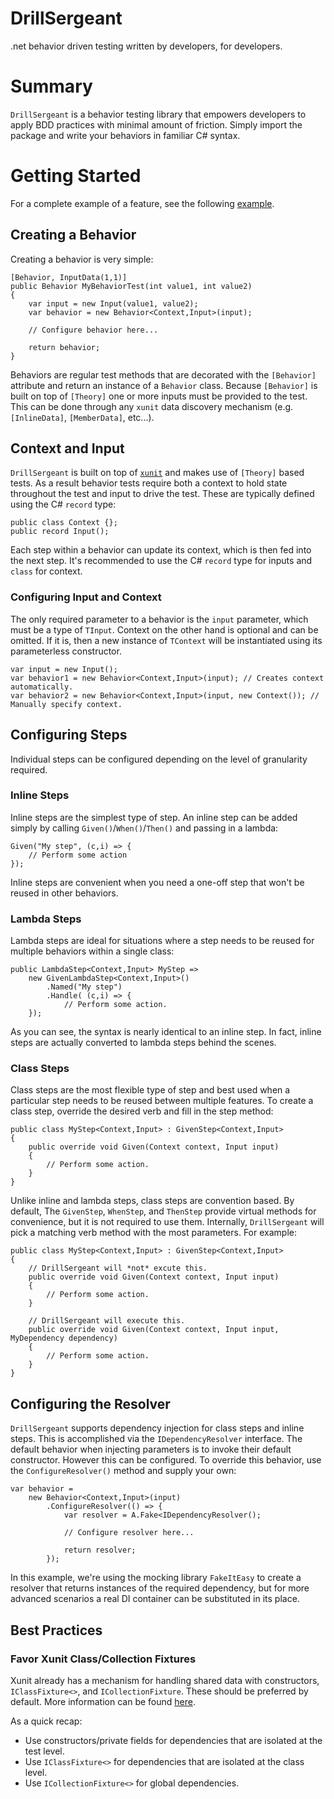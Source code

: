 # DrillSergeant
.net behavior driven testing written by developers, for developers.

# Summary

`DrillSergeant` is a behavior testing library that empowers developers to apply BDD practices with minimal amount of friction.  Simply import the package and write your behaviors in familiar C# syntax.

# Getting Started

For a complete example of a feature, see the following [example](https://github.com/bitcobblers/DrillSergeant/blob/main/test/DrillSergeant.Tests/Features/CalculatorFeature.cs).

## Creating a Behavior

Creating a behavior is very simple:

```
[Behavior, InputData(1,1)]
public Behavior MyBehaviorTest(int value1, int value2)
{
    var input = new Input(value1, value2);
    var behavior = new Behavior<Context,Input>(input);

    // Configure behavior here...
    
    return behavior;
}
```

Behaviors are regular test methods that are decorated with the `[Behavior]` attribute and return an instance of a `Behavior` class.  Because `[Behavior]` is built on top of `[Theory]` one or more inputs must be provided to the test.  This can be done through any `xunit` data discovery mechanism (e.g. `[InlineData]`, `[MemberData]`, etc...).

## Context and Input

`DrillSergeant` is built on top of [`xunit`](https://xunit.net/) and makes use of `[Theory]` based tests.  As a result behavior tests require both a context to hold state throughout the test and input to drive the test.  These are typically defined using the C# `record` type:

```
public class Context {};
public record Input();
```

Each step within a behavior can update its context, which is then fed into the next step.  It's recommended to use the C# `record` type for inputs and `class` for context.

### Configuring Input and Context

The only required parameter to a behavior is the `input` parameter, which must be a type of `TInput`.  Context on the other hand is optional and can be omitted.  If it is, then a new instance of `TContext` will be instantiated using its parameterless constructor.

```
var input = new Input();
var behavior1 = new Behavior<Context,Input>(input); // Creates context automatically.
var behavior2 = new Behavior<Context,Input>(input, new Context()); // Manually specify context.
```

## Configuring Steps

Individual steps can be configured depending on the level of granularity required.

### Inline Steps

Inline steps are the simplest type of step.  An inline step can be added simply by calling `Given()`/`When()`/`Then()` and passing in a lambda:

```
Given("My step", (c,i) => {
    // Perform some action
});
```

Inline steps are convenient when you need a one-off step that won't be reused in other behaviors.

### Lambda Steps

Lambda steps are ideal for situations where a step needs to be reused for multiple behaviors within a single class:

```
public LambdaStep<Context,Input> MyStep =>
    new GivenLambdaStep<Context,Input>()
        .Named("My step")
        .Handle( (c,i) => {
		    // Perform some action.
    });
```

As you can see, the syntax is nearly identical to an inline step.  In fact, inline steps are actually converted to lambda steps behind the scenes.

### Class Steps

Class steps are the most flexible type of step and best used when a particular step needs to be reused between multiple features.  To create a class step, override the desired verb and fill in the step method:

```
public class MyStep<Context,Input> : GivenStep<Context,Input>
{
    public override void Given(Context context, Input input)
    {
        // Perform some action.
    }
}
```

Unlike inline and lambda steps, class steps are convention based.  By default, The `GivenStep`, `WhenStep`, and `ThenStep` provide virtual methods for convenience, but it is not required to use them.  Internally, `DrillSergeant` will pick a matching verb method with the most parameters.  For example:

```
public class MyStep<Context,Input> : GivenStep<Context,Input>
{
    // DrillSergeant will *not* excute this.
    public override void Given(Context context, Input input)
    {
        // Perform some action.
    }
  
    // DrillSergeant will execute this.
    public override void Given(Context context, Input input, MyDependency dependency)
    {
        // Perform some action.
    }
}
```

## Configuring the Resolver

`DrillSergeant` supports dependency injection for class steps and inline steps.  This is accomplished via the `IDependencyResolver` interface.  The default behavior when injecting parameters is to invoke their default constructor.  However this can be configured.  To override this behavior, use the `ConfigureResolver()` method and supply your own:

```
var behavior = 
    new Behavior<Context,Input>(input)
        .ConfigureResolver(() => {
            var resolver = A.Fake<IDependencyResolver();

            // Configure resolver here...

            return resolver;
        });
```
In this example, we're using the mocking library `FakeItEasy` to create a resolver that returns instances of the required dependency, but for more advanced scenarios a real DI container can be substituted in its place.

## Best Practices

### Favor Xunit Class/Collection Fixtures

Xunit already has a mechanism for handling shared data with constructors, `IClassFixture<>`, and `ICollectionFixture`.  These should be preferred by default.  More information can be found [here](https://xunit.net/docs/shared-context).

As a quick recap:
* Use constructors/private fields for dependencies that are isolated at the test level.
* Use `IClassFixture<>` for dependencies that are isolated at the class level.
* Use `ICollectionFixture<>` for global dependencies.